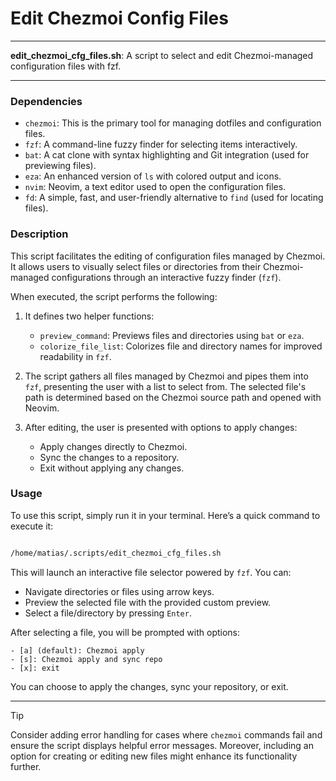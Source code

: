 # Edit Chezmoi Config Files

---

**edit_chezmoi_cfg_files.sh**: A script to select and edit Chezmoi-managed configuration files with fzf.

---

### Dependencies

- `chezmoi`: This is the primary tool for managing dotfiles and configuration files.
- `fzf`: A command-line fuzzy finder for selecting items interactively.
- `bat`: A cat clone with syntax highlighting and Git integration (used for previewing files).
- `eza`: An enhanced version of `ls` with colored output and icons.
- `nvim`: Neovim, a text editor used to open the configuration files.
- `fd`: A simple, fast, and user-friendly alternative to `find` (used for locating files).

### Description

This script facilitates the editing of configuration files managed by Chezmoi. It allows users to visually select files or directories from their Chezmoi-managed configurations through an interactive fuzzy finder (`fzf`). 

When executed, the script performs the following:

1. It defines two helper functions:
   - `preview_command`: Previews files and directories using `bat` or `eza`.
   - `colorize_file_list`: Colorizes file and directory names for improved readability in `fzf`.

2. The script gathers all files managed by Chezmoi and pipes them into `fzf`, presenting the user with a list to select from. The selected file's path is determined based on the Chezmoi source path and opened with Neovim.

3. After editing, the user is presented with options to apply changes:
   - Apply changes directly to Chezmoi.
   - Sync the changes to a repository.
   - Exit without applying any changes.

### Usage

To use this script, simply run it in your terminal. Here’s a quick command to execute it:
```bash

/home/matias/.scripts/edit_chezmoi_cfg_files.sh
```

This will launch an interactive file selector powered by `fzf`. You can:

- Navigate directories or files using arrow keys.
- Preview the selected file with the provided custom preview.
- Select a file/directory by pressing `Enter`.

After selecting a file, you will be prompted with options:
```plaintext
- [a] (default): Chezmoi apply
- [s]: Chezmoi apply and sync repo
- [x]: exit
```

You can choose to apply the changes, sync your repository, or exit.

---

> [!TIP] 
> Consider adding error handling for cases where `chezmoi` commands fail and ensure the script displays helpful error messages. Moreover, including an option for creating or editing new files might enhance its functionality further.
